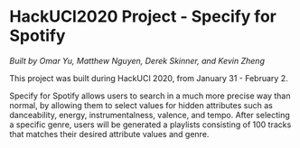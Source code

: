 # HackUCI2020 Project - Specify for Spotify
*Built by Omar Yu, Matthew Nguyen, Derek Skinner, and Kevin Zheng*

This project was built during HackUCI 2020, from January 31 - February 2.

Specify for Spotify allows users to search in a much more precise way than normal, by allowing them to
select values for hidden attributes such as danceability, energy, instrumentalness, valence, and tempo. 
After selecting a specific genre, users will be generated a playlists consisting of 100 tracks that 
matches their desired attribute values and genre.



